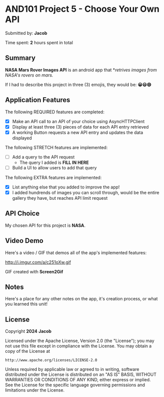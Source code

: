 <!-- (This is a comment) INSTRUCTIONS: Go through this page and fill out any **bolded** entries with their correct values.-->

# AND101 Project 5 - Choose Your Own API

Submitted by: **Jacob**

Time spent: **2** hours spent in total

## Summary

**NASA Mars Rover Images API** is an android app that **retrives images from NASA's rovers on mars.*

If I had to describe this project in three (3) emojis, they would be: **😀😃😄**

## Application Features

<!-- (This is a comment) Please be sure to change the [ ] to [x] for any features you completed.  If a feature is not checked [x], you might miss the points for that item! -->

The following REQUIRED features are completed:

- [x] Make an API call to an API of your choice using AsyncHTTPClient
- [x] Display at least three (3) pieces of data for each API entry retrieved
- [x] A working Button requests a new API entry and updates the data displayed

The following STRETCH features are implemented:

- [ ] Add a query to the API request
  - The query I added is **FILL IN HERE**
- [ ] Build a UI to allow users to add that query

The following EXTRA features are implemented:

- [x] List anything else that you added to improve the app!
- [x] I added hundrends of images you can scroll through, would be the entire gallery they have, but reaches API limit request

## API Choice

My chosen API for this project is **NASA**.

## Video Demo

Here's a video / GIF that demos all of the app's implemented features:

http://i.imgur.com/a/c251oXw.gif

GIF created with **Screen2Gif**

<!-- Recommended tools:
- [Kap](https://getkap.co/) for macOS
- [ScreenToGif](https://www.screentogif.com/) for Windows
- [peek](https://github.com/phw/peek) for Linux. -->

## Notes

Here's a place for any other notes on the app, it's creation process, or what you learned this unit!

## License

Copyright **2024** **Jacob**

Licensed under the Apache License, Version 2.0 (the "License");
you may not use this file except in compliance with the License.
You may obtain a copy of the License at

    http://www.apache.org/licenses/LICENSE-2.0

Unless required by applicable law or agreed to in writing, software
distributed under the License is distributed on an "AS IS" BASIS,
WITHOUT WARRANTIES OR CONDITIONS OF ANY KIND, either express or implied.
See the License for the specific language governing permissions and
limitations under the License.
